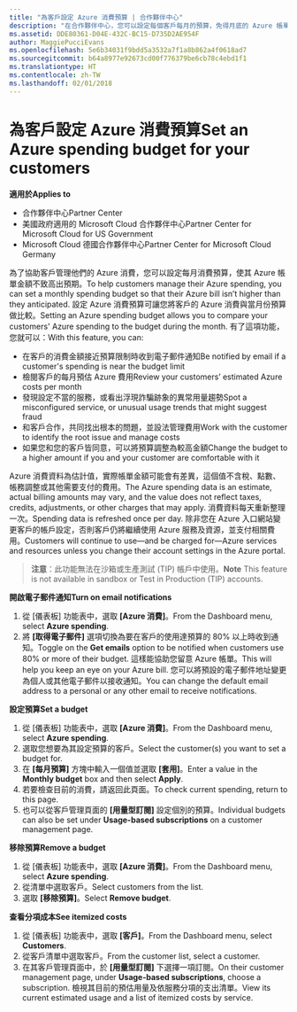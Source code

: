 ```yaml
---
title: "為客戶設定 Azure 消費預算 | 合作夥伴中心"
description: "在合作夥伴中心，您可以設定每個客戶每月的預算，免得月底的 Azure 帳單金額讓他們很吃驚。"
ms.assetid: DDE80361-D04E-432C-BC15-D735D2AE954F
author: MaggiePucciEvans
ms.openlocfilehash: 5e6b34031f9bdd5a3532a7f1a8b862a4f0618ad7
ms.sourcegitcommit: b64a8977e92673cd00f776379be6cb78c4ebd1f1
ms.translationtype: HT
ms.contentlocale: zh-TW
ms.lasthandoff: 02/01/2018
---
```

# <a name="set-an-azure-spending-budget-for-your-customers"></a><span data-ttu-id="52388-103">為客戶設定 Azure 消費預算</span><span class="sxs-lookup"><span data-stu-id="52388-103">Set an Azure spending budget for your customers</span></span>

**<span data-ttu-id="52388-104">適用於</span><span class="sxs-lookup"><span data-stu-id="52388-104">Applies to</span></span>**

-  <span data-ttu-id="52388-105">合作夥伴中心</span><span class="sxs-lookup"><span data-stu-id="52388-105">Partner Center</span></span>
-  <span data-ttu-id="52388-106">美國政府適用的 Microsoft Cloud 合作夥伴中心</span><span class="sxs-lookup"><span data-stu-id="52388-106">Partner Center for Microsoft Cloud for US Government</span></span>
-  <span data-ttu-id="52388-107">Microsoft Cloud 德國合作夥伴中心</span><span class="sxs-lookup"><span data-stu-id="52388-107">Partner Center for Microsoft Cloud Germany</span></span>

<span data-ttu-id="52388-108">為了協助客戶管理他們的 Azure 消費，您可以設定每月消費預算，使其 Azure 帳單金額不致高出預期。</span><span class="sxs-lookup"><span data-stu-id="52388-108">To help customers manage their Azure spending, you can set a monthly spending budget so that their Azure bill isn’t higher than they anticipated.</span></span> <span data-ttu-id="52388-109">設定 Azure 消費預算可讓您將客戶的 Azure 消費與當月份預算做比較。</span><span class="sxs-lookup"><span data-stu-id="52388-109">Setting an Azure spending budget allows you to compare your customers' Azure spending to the budget during the month.</span></span> <span data-ttu-id="52388-110">有了這項功能，您就可以：</span><span class="sxs-lookup"><span data-stu-id="52388-110">With this feature, you can:</span></span> 

-   <span data-ttu-id="52388-111">在客戶的消費金額接近預算限制時收到電子郵件通知</span><span class="sxs-lookup"><span data-stu-id="52388-111">Be notified by email if a customer's spending is near the budget limit</span></span>
-   <span data-ttu-id="52388-112">檢閱客戶的每月預估 Azure 費用</span><span class="sxs-lookup"><span data-stu-id="52388-112">Review your customers’ estimated Azure costs per month</span></span>
-   <span data-ttu-id="52388-113">發現設定不當的服務，或看出浮現詐騙跡象的異常用量趨勢</span><span class="sxs-lookup"><span data-stu-id="52388-113">Spot a misconfigured service, or unusual usage trends that might suggest fraud</span></span>
-   <span data-ttu-id="52388-114">和客戶合作，共同找出根本的問題，並設法管理費用</span><span class="sxs-lookup"><span data-stu-id="52388-114">Work with the customer to identify the root issue and manage costs</span></span>
-   <span data-ttu-id="52388-115">如果您和您的客戶皆同意，可以將預算調整為較高金額</span><span class="sxs-lookup"><span data-stu-id="52388-115">Change the budget to a higher amount if you and your customer are comfortable with it</span></span>

<span data-ttu-id="52388-116">Azure 消費資料為估計值，實際帳單金額可能會有差異，這個值不含稅、點數、帳務調整或其他需要支付的費用。</span><span class="sxs-lookup"><span data-stu-id="52388-116">The Azure spending data is an estimate, actual billing amounts may vary, and the value does not reflect taxes, credits, adjustments, or other charges that may apply.</span></span> <span data-ttu-id="52388-117">消費資料每天重新整理一次。</span><span class="sxs-lookup"><span data-stu-id="52388-117">Spending data is refreshed once per day.</span></span> <span data-ttu-id="52388-118">除非您在 Azure 入口網站變更客戶的帳戶設定，否則客戶仍將繼續使用 Azure 服務及資源，並支付相關費用。</span><span class="sxs-lookup"><span data-stu-id="52388-118">Customers will continue to use—and be charged for—Azure services and resources unless you change their account settings in the Azure portal.</span></span> 

><span data-ttu-id="52388-119">**注意**：此功能無法在沙箱或生產測試 (TIP) 帳戶中使用。</span><span class="sxs-lookup"><span data-stu-id="52388-119">**Note**   This feature is not available in sandbox or Test in Production (TIP) accounts.</span></span>

**<span data-ttu-id="52388-120">開啟電子郵件通知</span><span class="sxs-lookup"><span data-stu-id="52388-120">Turn on email notifications</span></span>**
1.  <span data-ttu-id="52388-121">從 \[儀表板\] 功能表中，選取 **\[Azure 消費\]**。</span><span class="sxs-lookup"><span data-stu-id="52388-121">From the Dashboard menu, select **Azure spending**.</span></span>
2.  <span data-ttu-id="52388-122">將 **\[取得電子郵件\]** 選項切換為要在客戶的使用達預算的 80% 以上時收到通知。</span><span class="sxs-lookup"><span data-stu-id="52388-122">Toggle on the **Get emails** option to be notified when customers use 80% or more of their budget.</span></span> <span data-ttu-id="52388-123">這樣能協助您留意 Azure 帳單。</span><span class="sxs-lookup"><span data-stu-id="52388-123">This will help you keep an eye on your Azure bill.</span></span> <span data-ttu-id="52388-124">您可以將預設的電子郵件地址變更為個人或其他電子郵件以接收通知。</span><span class="sxs-lookup"><span data-stu-id="52388-124">You can change the default email address to a personal or any other email to receive notifications.</span></span>

**<span data-ttu-id="52388-125">設定預算</span><span class="sxs-lookup"><span data-stu-id="52388-125">Set a budget</span></span>**
1.  <span data-ttu-id="52388-126">從 \[儀表板\] 功能表中，選取 **\[Azure 消費\]**。</span><span class="sxs-lookup"><span data-stu-id="52388-126">From the Dashboard menu, select **Azure spending**.</span></span>
2.  <span data-ttu-id="52388-127">選取您想要為其設定預算的客戶。</span><span class="sxs-lookup"><span data-stu-id="52388-127">Select the customer(s) you want to set a budget for.</span></span> 
3. <span data-ttu-id="52388-128">在 **\[每月預算\]** 方塊中輸入一個值並選取 **\[套用\]**。</span><span class="sxs-lookup"><span data-stu-id="52388-128">Enter a value in the **Monthly budget** box and then select **Apply**.</span></span>
4.  <span data-ttu-id="52388-129">若要檢查目前的消費，請返回此頁面。</span><span class="sxs-lookup"><span data-stu-id="52388-129">To check current spending, return to this page.</span></span>
5.  <span data-ttu-id="52388-130">也可以從客戶管理頁面的 **\[用量型訂閱\]** 設定個別的預算。</span><span class="sxs-lookup"><span data-stu-id="52388-130">Individual budgets can also be set under **Usage-based subscriptions** on a customer management page.</span></span>

**<span data-ttu-id="52388-131">移除預算</span><span class="sxs-lookup"><span data-stu-id="52388-131">Remove a budget</span></span>**
1.  <span data-ttu-id="52388-132">從 \[儀表板\] 功能表中，選取 **\[Azure 消費\]**。</span><span class="sxs-lookup"><span data-stu-id="52388-132">From the Dashboard menu, select **Azure spending**.</span></span>
2.  <span data-ttu-id="52388-133">從清單中選取客戶。</span><span class="sxs-lookup"><span data-stu-id="52388-133">Select customers from the list.</span></span>
3.  <span data-ttu-id="52388-134">選取 **\[移除預算\]**。</span><span class="sxs-lookup"><span data-stu-id="52388-134">Select **Remove budget**.</span></span>

**<span data-ttu-id="52388-135">查看分項成本</span><span class="sxs-lookup"><span data-stu-id="52388-135">See itemized costs</span></span>**
1.  <span data-ttu-id="52388-136">從 \[儀表板\] 功能表中，選取 **\[客戶\]**。</span><span class="sxs-lookup"><span data-stu-id="52388-136">From the Dashboard menu, select **Customers**.</span></span>
2.  <span data-ttu-id="52388-137">從客戶清單中選取客戶。</span><span class="sxs-lookup"><span data-stu-id="52388-137">From the customer list, select a customer.</span></span>
3.  <span data-ttu-id="52388-138">在其客戶管理頁面中，於 **\[用量型訂閱\]** 下選擇一項訂閱。</span><span class="sxs-lookup"><span data-stu-id="52388-138">On their customer management page, under **Usage-based subscriptions**, choose a subscription.</span></span> <span data-ttu-id="52388-139">檢視其目前的預估用量及依服務分項的支出清單。</span><span class="sxs-lookup"><span data-stu-id="52388-139">View its current estimated usage and a list of itemized costs by service.</span></span>


 

 



